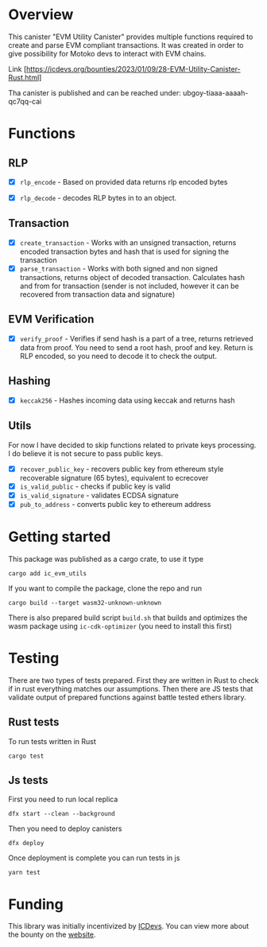 # Overview

This canister "EVM Utility Canister" provides multiple functions required to create and parse EVM compliant transactions. It was created in order to give possibility for Motoko devs to interact with EVM chains.

Link [https://icdevs.org/bounties/2023/01/09/28-EVM-Utility-Canister-Rust.html]

Tha canister is published and can be reached under: ubgoy-tiaaa-aaaah-qc7qq-cai

# Functions

## RLP

- [x] `rlp_encode` - Based on provided data returns rlp encoded bytes
- [x] `rlp_decode` - decodes RLP bytes in to an object.


## Transaction

- [x] `create_transaction` - Works with an unsigned transaction, returns encoded transaction bytes and hash that is used for signing the transaction
- [x] `parse_transaction` - Works with both signed and non signed transactions, returns object of decoded transaction. Calculates hash and from for transaction (sender is not included, however it can be recovered from transaction data and signature)

## EVM Verification

- [x] `verify_proof` - Verifies if send hash is a part of a tree, returns retrieved data from proof. You need to send a root hash, proof and key. Return is RLP encoded, so you need to decode it to check the output.

## Hashing

- [x] `keccak256` - Hashes incoming data using keccak and returns hash

## Utils
For now I have decided to skip functions related to private keys processing. I do believe it is not secure to pass public keys.

- [x] `recover_public_key` - recovers public key from ethereum style recoverable signature (65 bytes), equivalent to ecrecover
- [x] `is_valid_public` - checks if public key is valid
- [x] `is_valid_signature` - validates ECDSA signature
- [x] `pub_to_address` - converts public key to ethereum address

# Getting started
This package was published as a cargo crate, to use it type
```
cargo add ic_evm_utils
````

If you want to compile the package, clone the repo and run
```
cargo build --target wasm32-unknown-unknown
```

There is also prepared build script `build.sh` that builds and optimizes the wasm package using `ic-cdk-optimizer` (you need to install this first)

# Testing
There are two types of tests prepared. First they are written in Rust to check if in rust everything matches our assumptions. Then there are JS tests that validate output of prepared functions against battle tested ethers library.

## Rust tests
To run tests written in Rust
```
cargo test
```

## Js tests
First you need to run local replica
```
dfx start --clean --background
```

Then you need to deploy canisters
```
dfx deploy
```

Once deployment is complete you can run tests in js
```
yarn test
```

# Funding
This library was initially incentivized by [ICDevs](https://icdevs.org/). You can view more about the bounty on the [website](https://icdevs.org/bounties/2023/01/09/28-EVM-Utility-Canister-Rust.html).